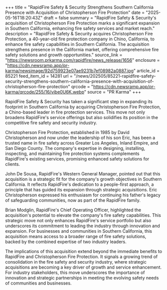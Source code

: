 +++
title = "RapidFire Safety & Security Strengthens Southern California Presence with Acquisition of Christopherson Fire Protection"
date = "2025-05-16T18:20:43Z"
draft = false
summary = "RapidFire Safety & Security's acquisition of Christopherson Fire Protection marks a significant expansion in Southern California, enhancing fire safety services and market reach."
description = "RapidFire Safety & Security acquires Christopherson Fire Protection, a 40-year-old fire protection company in Chino, California, to enhance fire safety capabilities in Southern California. The acquisition strengthens presence in the California market, offering comprehensive fire safety solutions and growth opportunities."
source_link = "https://newsroom.prkarma.com/rapidfire/news_release/1656"
enclosure = "https://cdn.newsramp.app/pr-karma/newsimage/92d759923e07ae9231b7ef08982a0887.jpg"
article_id = 85221
feed_item_id = 14281
url = "/news/202505/85221-rapidfire-safety-security-strengthens-southern-california-presence-with-acquisition-of-christopherson-fire-protection"
qrcode = "https://cdn.newsramp.app/pr-karma/qrcode/255/16/vibe0U6K.webp"
source = "PR Karma"
+++

<p>RapidFire Safety & Security has taken a significant step in expanding its footprint in Southern California by acquiring Christopherson Fire Protection, a Chino-based leader in fire protection services. This move not only broadens RapidFire's service offerings but also solidifies its position in the competitive fire safety and security industry.</p><p>Christopherson Fire Protection, established in 1985 by David Christopherson and now under the leadership of his son Eric, has been a trusted name in fire safety across Greater Los Angeles, Inland Empire, and San Diego County. The company's expertise in designing, installing, inspecting, and maintaining fire protection systems complements RapidFire's existing services, promising enhanced safety solutions for clients.</p><p>John De Sousa, RapidFire's Western General Manager, pointed out that this acquisition is a strategic fit for the company's growth objectives in Southern California. It reflects RapidFire's dedication to a people-first approach, a principle that has guided its expansion through strategic acquisitions. Eric Christopherson expressed his enthusiasm for continuing his father's legacy of safeguarding communities, now as part of the RapidFire family.</p><p>Brian Modglin, RapidFire's Chief Operating Officer, highlighted the acquisition's potential to elevate the company's fire safety capabilities. This strategic move not only enhances RapidFire's service portfolio but also underscores its commitment to leading the industry through innovation and expansion. For businesses and communities in Southern California, this acquisition means access to a broader range of fire safety solutions, backed by the combined expertise of two industry leaders.</p><p>The implications of this acquisition extend beyond the immediate benefits to RapidFire and Christopherson Fire Protection. It signals a growing trend of consolidation in the fire safety and security industry, where strategic acquisitions are becoming a key driver of growth and service enhancement. For industry stakeholders, this move underscores the importance of innovation and strategic partnerships in meeting the evolving safety needs of communities and businesses.</p>